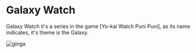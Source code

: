 # Galaxy Watch
Galaxy Watch it's a series in the game [Yo-kai Watch Puni Puni], as its name indicates, it's theme is the Galaxy.

![ginga](https://github.com/user-attachments/assets/f952d643-dc96-41a0-aad7-dd1f6621a680)
